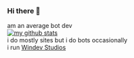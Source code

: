 ### Hi there 👋
am an average bot dev  
[![my github stats](https://github-readme-stats.vercel.app/api?username=haydenwalker980)](https://github.com/anuraghazra/github-readme-stats)  
i do mostly sites but i do bots occasionally  
i run [Windev Studios](https://github.com/WindevStudios)  
